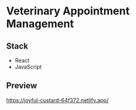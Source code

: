# Veterinary Appointment Management

## Stack

- React
- JavaScript

## Preview

https://joyful-custard-64f372.netlify.app/

